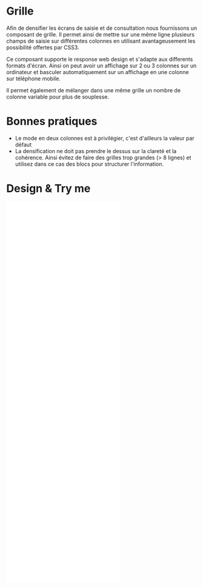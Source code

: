 # Grille

Afin de densifier les écrans de saisie et de consultation nous fournissons un composant de grille.
Il permet ainsi de mettre sur une même ligne plusieurs champs de saisie sur différentes colonnes en utilisant avantageusement les possibilité offertes par CSS3.

Ce composant supporte le response web design et s'adapte aux differents formats d'écran.
Ainsi on peut avoir un affichage sur 2 ou 3 colonnes sur un ordinateur et basculer automatiquement sur un affichage en une colonne sur téléphone mobile.

Il permet également de mélanger dans une même grille un nombre de colonne variable pour plus de souplesse.

# Bonnes pratiques

- Le mode en deux colonnes est à privilégier, c'est d'ailleurs la valeur par défaut
- La densification ne doit pas prendre le dessus sur la clareté et la cohérence. Ainsi évitez de faire des grilles trop grandes (> 8 lignes) et utilisez dans ce cas des blocs pour structurer l'information.

# Design & Try me

<iframe src="/vertigo-docs/design-system/iframes/molecules/grid.html" height="1000px" scrolling="no" style="border:none;" ></iframe>